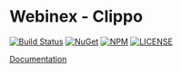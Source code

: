 # Webinex - Clippo

[![Build Status](https://dev.azure.com/siarheiskalaban/webinex/_apis/build/status%2F%5BWebinex%20-%20Clippo%5D%20-%20CI?branchName=master)](https://dev.azure.com/siarheiskalaban/webinex/_build/latest?definitionId=30&branchName=master) [![NuGet](https://img.shields.io/nuget/v/Webinex.Clippo?label=NuGet&logo=NuGet)](https://img.shields.io/nuget/v/Webinex.Clippo?label=NuGet&logo=NuGet) [![NPM](https://img.shields.io/npm/v/@webinex/clippo?logo=npm)](https://img.shields.io/npm/v/@webinex/clippo?logo=npm) [![LICENSE](https://img.shields.io/github/license/webinex/clippo?label=License)](https://img.shields.io/github/license/webinex/clippo?label=License) 

[Documentation](https://webinex.github.io/clippo/docs/getting-started)
